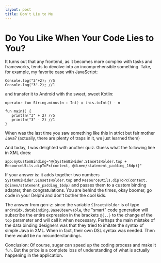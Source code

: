 ```yaml
---
layout: post
title: Don't Lie to Me
---
```


# Do You Like When Your Code Lies to You?

It turns out that any frontend, as it becomes more complex with tasks and frameworks, tends to devolve into an incomprehensible something. 
Take, for example, my favorite case with JavaScript:
```
Console.log("3"+2); //5
Console.log("3"-2); //1
```
and transfer it to Android with the sweet, sweet Kotlin:

```
operator fun String.minus(n : Int) = this.toInt() - n
    
fun main() {
   println("3" + 2) //5
   println("3" - 2) //1
}
```
When was the last time you saw something like this in strict but fair mother Java? (actually, there are plenty of traps in it, we just learned them)

And today, I was delighted with another quiz. Guess what the following line in XML does:

```
app:myCustomBinding="@{SystemUiHider.SInsetsHolder.top + ResourceUtils.dipToPx(context, @dimen/statement_padding_16dp)}"
```
If your answer is: it adds together two numbers `SystemUiHider.SInsetsHolder.top` and `ResourceUtils.dipToPx(context, @dimen/statement_padding_16dp)` and 
passes them to a custom binding adapter, then congratulations. You are behind the times, okay boomer, go code in your Delphi and don't bother the cool kids.

The answer from gen-z: since the variable `SInsetsHolder` is of type `androidx.databinding.BaseObservable`, the "smart" code generation will subscribe the entire expression
in the brackets `@{..}` to the change of the `top` parameter and will call it when necessary. Perhaps the main mistake of the data binding designers
was that they tried to imitate the syntax of simple Java in XML. When in fact, their own DSL syntax was needed. Then there would be no misunderstandings.
  
  
Conclusion:
Of course, sugar can speed up the coding process and make it `fun`. But the price is a complete loss of understanding of what is actually happening in the application.





